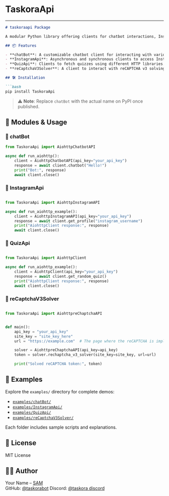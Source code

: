 # TaskoraApi

---

```markdown
# taskoraapi Package

A modular Python library offering clients for chatbot interactions, Instagram APIs, quiz services, and reCAPTCHA v3 solving.

## 📦 Features

- **chatBot**: A customizable chatbot client for interacting with various AI services.
- **InstagramApi**: Asynchronous and synchronous clients to access Instagram-related APIs.
- **QuizApi**: Clients to fetch quizzes using different HTTP libraries.
- **reCaptchaV3Solver**: A client to interact with reCAPTCHA v3 solving services.

## 🛠️ Installation

```bash
pip install TaskoraApi
```

> ⚠️ **Note**: Replace `chatBot` with the actual name on PyPI once published.

## 🧰 Modules & Usage

### 🔹 chatBot

```python
from TaskoraApi import AiohttpChatbotAPI

async def run_aiohttp():
    client = AiohttpChatbotAPI(api_key="your_api_key")
    response = await client.chatbot("Hello!")
    print("Bot:", response)
    await client.close()

```

### 🔹 InstagramApi

```python

from TaskoraApi import AiohttpInstagramAPI

async def run_aiohttp_example():
    client = AiohttpInstagramAPI(api_key="your_api_key")
    response = await client.get_profile("instagram_username")
    print("AiohttpClient response:", response)
    await client.close()

```

### 🔹 QuizApi

```python

from TaskoraApi import AiohttpClient

async def run_aiohttp_example():
    client = AiohttpClient(api_key="your_api_key")
    response = await client.get_random_quiz()
    print("AiohttpClient response:", response)
    await client.close()

```

### 🔹 reCaptchaV3Solver

```python

from TaskoraApi import AiohttpreChaptchaAPI


def main():
    api_key = "your_api_key"
    site_key = "site_key_here"
    url = "https://example.com"  # The page where the reCAPTCHA is implemented

    solver = AiohttpreChaptchaAPI(api_key=api_key)
    token = solver.rechaptcha_v3_solver(site_key=site_key, url=url)

    print("Solved reCAPTCHA token:", token)

```

## 📁 Examples

Explore the `examples/` directory for complete demos:

- [`examples/chatBot/`](examples/chatBot/)
- [`examples/InstagramApi/`](examples/InstagramApi/)
- [`examples/QuizApi/`](examples/QuizApi/)
- [`examples/reCaptchaV3Solver/`](examples/reCaptchaV3Solver/)

Each folder includes sample scripts and explanations.


## 📄 License

MIT License

## 👨‍💻 Author

Your Name – [SAM](https://taskora.odoo.com)  
GitHub: [@taskorabot](https://github.com/taskorabot)
Discord: [@taskora discord ](https://discord.com/invite/wMkKzGtAuQ)
```

